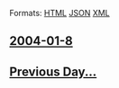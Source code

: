 
Formats: [HTML](2004/01/8/index.html)  [JSON](2004/01/8/index.json)  [XML](2004/01/8/index.xml)  

## [2004-01-8](/news/2004/01/8/index.md)

## [Previous Day...](/news/2004/01/7/index.md)

